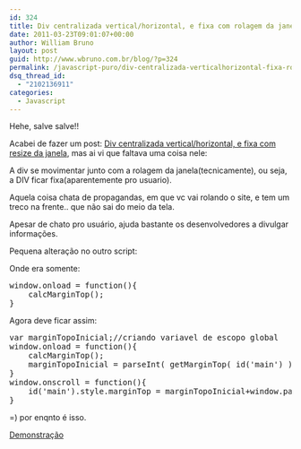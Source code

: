 ```yaml
---
id: 324
title: Div centralizada vertical/horizontal, e fixa com rolagem da janela
date: 2011-03-23T09:01:07+00:00
author: William Bruno
layout: post
guid: http://www.wbruno.com.br/blog/?p=324
permalink: /javascript-puro/div-centralizada-verticalhorizontal-fixa-rolagem-da-janela/
dsq_thread_id:
  - "2102136911"
categories:
  - Javascript
---
```

Hehe, salve salve!!

Acabei de fazer um post: [Div centralizada vertical/horizontal, e fixa com resize da janela](http://www.wbruno.com.br/2011/03/23/div-centralizada-verticalhorizontal-fixa-resize-janela/), mas ai vi que faltava uma coisa nele:

A div se movimentar junto com a rolagem da janela(tecnicamente), ou seja, a DIV ficar fixa(aparentemente pro usuario).
  
Aquela coisa chata de propagandas, em que vc vai rolando o site, e tem um treco na frente.. que não sai do meio da tela.
  
<!--more-->


  
Apesar de chato pro usuário, ajuda bastante os desenvolvedores a divulgar informações.
  
Pequena alteração no outro script:

Onde era somente:

<pre name="code" class="javascript">window.onload = function(){
	calcMarginTop();
}
</pre>

Agora deve ficar assim:

<pre name="code" class="javascript">var marginTopoInicial;//criando variavel de escopo global
window.onload = function(){
	calcMarginTop();
	marginTopoInicial = parseInt( getMarginTop( id('main') ) );//recuperando o marginTop inicial
}
window.onscroll = function(){
	id('main').style.marginTop = marginTopoInicial+window.pageYOffset+'px';//levando em conta o scroll
}
</pre>

=) por enqnto é isso.

<a href="http://www.wbruno.com.br/scripts/div-centralizada-fixed.html" target="_blank">Demonstração</a>